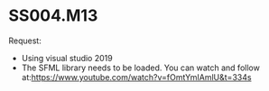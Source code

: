 # SS004.M13
Request:
- Using visual studio 2019
- The SFML library needs to be loaded. You can watch and follow at:https://www.youtube.com/watch?v=fOmtYmIAmlU&t=334s
